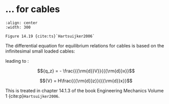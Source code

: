 ```{index} Differential equations for equilibrium relations; for cables
```
# ... for cables

```{figure} ./cable_data/image.png
:align: center
:width: 300

Figure 14.19 {cite:ts}`Hartsuijker2006`
```

The differential equation for equilibrium relations for cables is based on the infinitesimal small loaded cables:

leading to :

$${q_z} =  - \frac{{{\rm{d}}V}}{{{\rm{d}}x}}$$

$${V} =  H\frac{{{\rm{d}}z}}{{{\rm{d}}x}}$$

This is treated in chapter 14.1.3 of the book Engineering Mechanics Volume 1 {cite:p}`Hartsuijker2006`.